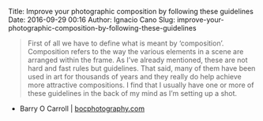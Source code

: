 Title: Improve your photographic composition by following these guidelines
Date: 2016-09-29 00:16
Author: Ignacio Cano
Slug: improve-your-photographic-composition-by-following-these-guidelines

> First of all we have to define what is meant by ‘composition’.
> Composition refers to the way the various elements in a scene are arranged
> within the frame. As I’ve already mentioned, these are not hard and fast
> rules but guidelines. That said, many of them have been used in art for
> thousands of years and they really do help achieve more attractive
> compositions. I find that I usually have one or more of these guidelines in
> the back of my mind as I’m setting up a shot.

- Barry O Carroll | [bocphotography.com][]

  [bocphotography.com]: http://www.bocphotography.com/guide-composition-photography-20-tips/
    "Improve your photographic composition by following these guidelines"
